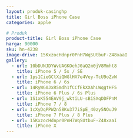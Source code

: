 ```yaml
---
layout: produk-casinghp
title: Girl Boss iPhone Case
categories: apple

# Produk
product-title: Girl Boss iPhone Case
harga: 90000
sku: hn-4238
image-drive: 15KxzocHdnpr0PnH7WqSUtbuF-Z48xaaI
gallery:
  - url: 10bDUNJDYWvUAGKOehJ0aQ2m0jV8Mmht8
    title: iPhone 5 / 5s / SE
  - url: 1ps1CieGCtXiQWGlHX7e4Vey-TcU9oZvW
    title: iPhone 6 / 6s
  - url: 14RyWG0JxR5mdh1fCCfEkXXAhLWqgtHF5
    title: iPhone 6 Plus / 6s Plus
  - url: 1S1xK554EAV9j_wktiLU-sBiSXqDDFPnM
    title: iPhone 7 / 8
  - url: 1cXyDqPPW2n58Ku377iSpE_40zy5NOuJ9
    title: iPhone 7 Plus / 8 Plus
  - url: 15KxzocHdnpr0PnH7WqSUtbuF-Z48xaaI
    title: iPhone X
---
```

